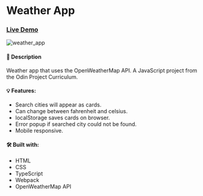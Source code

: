 # Weather App

### [Live Demo](https://sultanbadri.github.io/weather-app/)

![weather_app](https://user-images.githubusercontent.com/46205282/104386607-60520300-54ea-11eb-916e-b204dcecbb05.gif)

#### 📝 Description
Weather app that uses the OpenWeatherMap API. A JavaScript project from the Odin Project Curriculum.

#### 💡 Features:
* Search cities will appear as cards.
* Can change between fahrenheit and celsius.
*  localStorage saves cards on browser.
*  Error popup if searched city could not be found.
*  Mobile responsive.

#### 🛠️ Built with:
*  HTML
*  CSS
*  TypeScript
*  Webpack
*  OpenWeatherMap API
